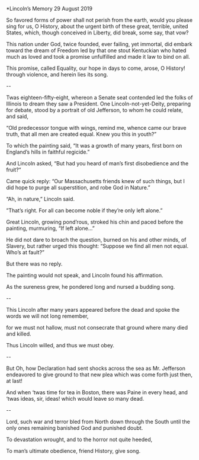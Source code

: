 *Lincoln’s Memory
29 August 2019

So favored forms of power 
shall not perish from the earth, 
would you please sing for us, O History, 
about the urgent birth 
of these great, terrible, united States, 
which, though conceived in Liberty, 
did break, some say, that vow?

This nation under God, twice founded, 
ever failing, yet immortal, 
did embark toward the dream of Freedom 
led by that one stout Kentuckian 
who hated much as loved 
and took a promise unfulfilled 
and made it law to bind on all.

This promise, called Equality, 
our hope in days to come, 
arose, O History! through violence, 
and herein lies its song.

--

Twas eighteen-fifty-eight, whereon a Senate seat contended 
led the folks of Illinois to dream they saw a President. 
One Lincoln-not-yet-Deity, preparing for debate, 
stood by a portrait of old Jefferson, to whom he could relate, 
and said,

“Old predecessor tongue with wings, remind me, 
whence came our brave truth, 
that all men are created equal. 
Knew you this in youth?”

To which the painting said, 
“It was a growth of many years, 
first born on England’s hills 
in faithful regicide.”

And Lincoln asked, 
“But had you heard of man’s first disobedience 
and the fruit?“

Came quick reply: 
“Our Massachusetts friends knew of such things, 
but I did hope to purge all superstition, 
and robe God in Nature.”

“Ah, in nature,” Lincoln said.

”That’s right. For all can become noble 
if they’re only left alone.”

Great Lincoln, growing pond’rous, 
stroked his chin 
and paced before the painting, 
murmuring, “If left alone…”

He did not dare to broach the question, 
burned on his and other minds, 
of Slavery, but rather urged this thought: 
“Suppose we find all men not equal. Who’s at fault?”

But there was no reply.

The painting would not speak, 
and Lincoln found his affirmation.

As the sureness grew, 
he pondered long 
and nursed a budding song.

--

This Lincoln after many years 
appeared before the dead 
and spoke the words 
we will not long remember,

for we must not hallow, 
must not consecrate that ground 
where many died and killed.

Thus Lincoln willed, 
and thus we must obey.

--

But Oh, how Declaration 
had sent shocks across the sea 
as Mr. Jefferson endeavored 
to give ground to that new plea 
which was come forth just then, 
at last!

And when ‘twas time for tea in Boston, 
there was Paine in every head, 
and ‘twas ideas, sir, ideas! 
which would leave so many dead.

--

Lord, such war and terror 
bled from North down through the South 
until the only ones remaining 
banished God and punished doubt.

To devastation wrought, 
and to the horror not quite heeded,

To man’s ultimate obedience, 
friend History, give song.
